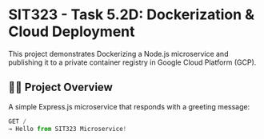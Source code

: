 # SIT323 - Task 5.2D: Dockerization & Cloud Deployment

This project demonstrates Dockerizing a Node.js microservice and publishing it to a private container registry in Google Cloud Platform (GCP).

## 👨‍💻 Project Overview

A simple Express.js microservice that responds with a greeting message:

```js
GET /
→ Hello from SIT323 Microservice!
